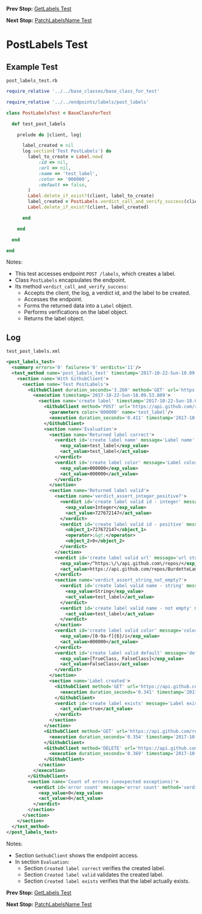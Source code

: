 <!--- GENERATED FILE, DO NOT EDIT --->
**Prev Stop:** [GetLabels Test](./GetLabels.md#getlabels-test)

**Next Stop:** [PatchLabelsName Test](./PatchLabelsName.md#patchlabelsname-test)


# PostLabels Test

## Example Test

<code>post_labels_test.rb</code>
```ruby
require_relative '../../base_classes/base_class_for_test'

require_relative '../../endpoints/labels/post_labels'

class PostLabelsTest < BaseClassForTest

  def test_post_labels

    prelude do |client, log|

      label_created = nil
      log.section('Test PostLabels') do
        label_to_create = Label.new(
            :id => nil,
            :url => nil,
            :name => 'test_label',
            :color => '000000',
            :default => false,
        )
        Label.delete_if_exist?(client, label_to_create)
        label_created = PostLabels.verdict_call_and_verify_success(client, log, 'create label', label_to_create)
        Label.delete_if_exist?(client, label_created)

      end

    end

  end

end
```

Notes:

- This test accesses endpoint `POST /labels`, which creates a label.
- Class `PostLabels` encapsulates the endpoint.
- Its method `verdict_call_and_verify_success`:
  - Accepts the client, the log, a verdict id, and the label to be created.
  - Accesses the endpoint.
  - Forms the returned data into a `Label` object.
  - Performs verifications on the label object.
  - Returns the label object.

## Log

<code>test_post_labels.xml</code>
```xml
<post_labels_test>
  <summary errors='0' failures='0' verdicts='11'/>
  <test_method name='post_labels_test' timestamp='2017-10-22-Sun-18.09.53.793'>
    <section name='With GithubClient'>
      <section name='Test PostLabels'>
        <GithubClient duration_seconds='3.260' method='GET' url='https://api.github.com/repos/BurdetteLamar/CrashDummy/labels/test_label'>
          <execution timestamp='2017-10-22-Sun-18.09.53.809'>
            <section name='create label' timestamp='2017-10-22-Sun-18.09.55.546'>
              <GithubClient method='POST' url='https://api.github.com/repos/BurdetteLamar/CrashDummy/labels'>
                <parameters color='000000' name='test_label'/>
                <execution duration_seconds='0.411' timestamp='2017-10-22-Sun-18.09.55.551'/>
              </GithubClient>
              <section name='Evaluation'>
                <section name='Returned label correct'>
                  <verdict id='create label name' message='Label name' method='verdict_assert_equal?' outcome='passed' volatile='false'>
                    <exp_value>test_label</exp_value>
                    <act_value>test_label</act_value>
                  </verdict>
                  <verdict id='create label color' message='Label color' method='verdict_assert_equal?' outcome='passed' volatile='false'>
                    <exp_value>000000</exp_value>
                    <act_value>000000</act_value>
                  </verdict>
                </section>
                <section name='Returned label valid'>
                  <section name='verdict_assert_integer_positive?'>
                    <verdict id='create label valid id - integer' message='id is positive integer' method='verdict_assert_kind_of?' outcome='passed' volatile='false'>
                      <exp_value>Integer</exp_value>
                      <act_value>727672147</act_value>
                    </verdict>
                    <verdict id='create label valid id - positive' message='id is positive integer' method='verdict_assert_operator?' outcome='passed' volatile='false'>
                      <object_1>727672147</object_1>
                      <operator>:&gt;</operator>
                      <object_2>0</object_2>
                    </verdict>
                  </section>
                  <verdict id='create label valid url' message='url starts with' method='verdict_assert_match?' outcome='passed' volatile='false'>
                    <exp_value>/^https:\/\/api.github.com\/repos/</exp_value>
                    <act_value>https://api.github.com/repos/BurdetteLamar/CrashDummy/labels/test_label</act_value>
                  </verdict>
                  <section name='verdict_assert_string_not_empty?'>
                    <verdict id='create label valid name - string' message='name is nonempty string' method='verdict_assert_kind_of?' outcome='passed' volatile='false'>
                      <exp_value>String</exp_value>
                      <act_value>test_label</act_value>
                    </verdict>
                    <verdict id='create label valid name - not empty' message='name is nonempty string' method='verdict_refute_empty?' outcome='passed' volatile='false'>
                      <act_value>test_label</act_value>
                    </verdict>
                  </section>
                  <verdict id='create label valid color' message='color is hex color' method='verdict_assert_match?' outcome='passed' volatile='false'>
                    <exp_value>/[0-9a-f]{6}/i</exp_value>
                    <act_value>000000</act_value>
                  </verdict>
                  <verdict id='create label valid default' message='default is boolean' method='verdict_assert_includes?' outcome='passed' volatile='false'>
                    <exp_value>[TrueClass, FalseClass]</exp_value>
                    <act_value>FalseClass</act_value>
                  </verdict>
                </section>
                <section name='Label created'>
                  <GithubClient method='GET' url='https://api.github.com/repos/BurdetteLamar/CrashDummy/labels/test_label'>
                    <execution duration_seconds='0.341' timestamp='2017-10-22-Sun-18.09.55.978'/>
                  </GithubClient>
                  <verdict id='create label exists' message='Label exists' method='verdict_assert?' outcome='passed' volatile='false'>
                    <act_value>true</act_value>
                  </verdict>
                </section>
              </section>
              <GithubClient method='GET' url='https://api.github.com/repos/BurdetteLamar/CrashDummy/labels/test_label'>
                <execution duration_seconds='0.354' timestamp='2017-10-22-Sun-18.09.56.318'/>
              </GithubClient>
              <GithubClient method='DELETE' url='https://api.github.com/repos/BurdetteLamar/CrashDummy/labels/test_label'>
                <execution duration_seconds='0.369' timestamp='2017-10-22-Sun-18.09.56.684'/>
              </GithubClient>
            </section>
          </execution>
        </GithubClient>
        <section name='Count of errors (unexpected exceptions)'>
          <verdict id='error count' message='error count' method='verdict_assert_equal?' outcome='passed' volatile='true'>
            <exp_value>0</exp_value>
            <act_value>0</act_value>
          </verdict>
        </section>
      </section>
    </section>
  </test_method>
</post_labels_test>
```

Notes:

- Section `GethubClient` shows the endpoint access.
- In section `Evaluation`:
  - Section `Created label correct` verifies the created label.
  - Section `Created label valid` validates the created label.
  - Section `Created label exists` verifies that the label actually exists.

**Prev Stop:** [GetLabels Test](./GetLabels.md#getlabels-test)

**Next Stop:** [PatchLabelsName Test](./PatchLabelsName.md#patchlabelsname-test)

